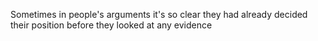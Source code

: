 Sometimes in people's arguments it's so clear they had already decided their position before they looked at any evidence

